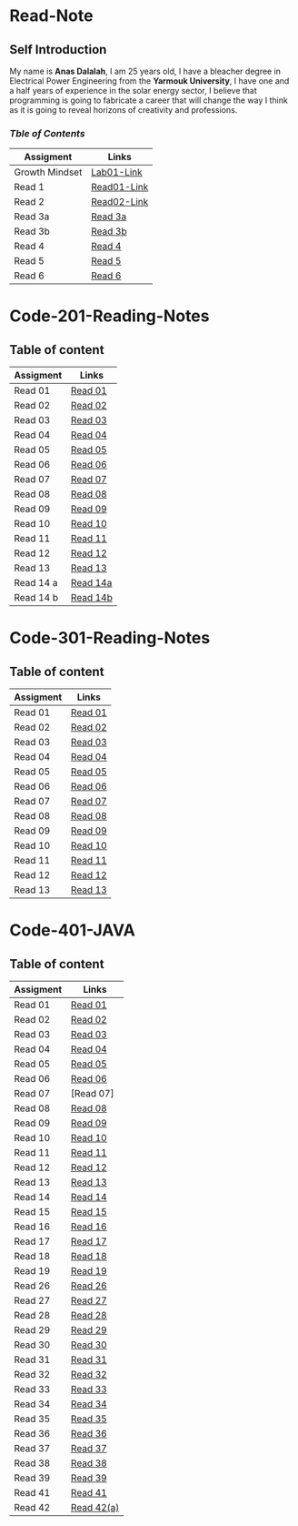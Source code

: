 # Read-Note

## Self Introduction

My name is **Anas Dalalah**, I am 25 years old, I have a bleacher degree in Electrical Power Engineering from the **Yarmouk University**, I have one and a half years of experience in the solar energy sector, I believe that programming is going to fabricate a career that will change the way I think as it is going to reveal horizons of creativity and professions.

### *Tble of Contents*

| Assigment   |Links |
| ----------- | ----------- |
| Growth Mindset    | [Lab01-Link](https://anasdalalaah.github.io/reading-notes/Lab01)       |
|Read 1 | [Read01-Link](https://anasdalalaah.github.io/reading-notes/Read01)        |
| Read 2|[Read02-Link](https://anasdalalaah.github.io/reading-notes/Read02)|
| Read 3a|[Read 3a](https://anasdalalaah.github.io/Read03/)|
| Read 3b| [Read 3b](https://anasdalalaah.github.io/Read03b/CCS)|
| Read 4 |[Read 4](https://anasdalalaah.github.io/reading-notes/Read04)|
| Read 5| [Read 5](https://anasdalalaah.github.io/reading-notes/Read05)|
| Read 6 |[Read 6](https://anasdalalaah.github.io/reading-notes/Read06)|
  

# Code-201-Reading-Notes


## Table of content 

| Assigment   | Links |
| ----------- | ----------- |
| Read 01 | [Read 01](https://anasdalalaah.github.io/reading-notes/Read01-201)|
| Read 02 | [Read 02](https://anasdalalaah.github.io/reading-notes/Class2)|
| Read 03 | [Read 03](https://anasdalalaah.github.io/reading-notes/Class03) |
| Read 04 | [Read 04](https://anasdalalaah.github.io/reading-notes/Class04) |
| Read 05 | [Read 05](https://anasdalalaah.github.io/reading-notes/Class05) |
| Read 06 | [Read 06](https://anasdalalaah.github.io/reading-notes/Class06) |
| Read 07 | [Read 07](https://anasdalalaah.github.io/reading-notes/Classes) |
| Read 08 |  [Read 08](https://anasdalalaah.github.io/reading-notes/Classe08)|
| Read 09 | [Read 09](https://anasdalalaah.github.io/reading-notes/Class09) |
| Read 10 | [Read 10](https://anasdalalaah.github.io/reading-notes/Claass10) |
| Read 11 | [Read 11](https://anasdalalaah.github.io/reading-notes/Class11)  |
| Read 12 | [Read 12](https://anasdalalaah.github.io/reading-notes/Class12) |
| Read 13 | [Read 13](https://anasdalalaah.github.io/reading-notes/Class13)  |
| Read 14 a |[Read 14a](https://anasdalalaah.github.io/reading-notes/Class14a)   |
| Read 14 b |[Read 14b](https://anasdalalaah.github.io/reading-notes/Class14b)   |


# Code-301-Reading-Notes


## Table of content 

| Assigment   | Links |
| ----------- | ----------- |
| Read 01 |[Read 01](https://anasdalalaah.github.io/reading-notes/Read01-301)|
| Read 02 |[Read 02](https://anasdalalaah.github.io/reading-notes/Read02-301) |
| Read 03 |[Read 03](https://anasdalalaah.github.io/reading-notes/Read03-301)|
| Read 04 | [Read 04](https://anasdalalaah.github.io/reading-notes/R04-301)|
| Read 05 |[Read 05](https://anasdalalaah.github.io/reading-notes/R05-301)  |
| Read 06 |[Read 06](https://anasdalalaah.github.io/reading-notes/R06-301)  |
| Read 07 |[Read 07](https://anasdalalaah.github.io/reading-notes/R07-301)  |
| Read 08 | [Read 08](https://anasdalalaah.github.io/reading-notes/R08-301) |
| Read 09 |[Read 09](https://anasdalalaah.github.io/reading-notes/R09-301) |
| Read 10 |[Read 10](https://anasdalalaah.github.io/reading-notes/R10-301) |
| Read 11 |  [Read 11](https://anasdalalaah.github.io/reading-notes/R11-301) |
| Read 12 | [Read 12](https://anasdalalaah.github.io/reading-notes/R12-301) |
| Read 13 | [Read 13](https://anasdalalaah.github.io/reading-notes/R13-301) |


# Code-401-JAVA


## Table of content 

| Assigment   | Links |
| ----------- | ----------- |
| Read 01 |[Read 01](https://anasdalalaah.github.io/reading-notes/Java01)|
| Read 02 |[Read 02](https://anasdalalaah.github.io/reading-notes/Java02)|
| Read 03 |[Read 03](https://anasdalalaah.github.io/reading-notes/Java03)|
| Read 04 |[Read 04](https://anasdalalaah.github.io/reading-notes/Java04)|
| Read 05 |[Read 05](https://anasdalalaah.github.io/reading-notes/Java05)|
| Read 06 |[Read 06](https://anasdalalaah.github.io/reading-notes/Java06)|
| Read 07 |[Read 07]  |
| Read 08 | [Read 08](https://anasdalalaah.github.io/reading-notes/Java08)|
| Read 09 |[Read 09](https://anasdalalaah.github.io/reading-notes/Java09)|
| Read 10|[Read 10](https://anasdalalaah.github.io/reading-notes/Java10)|
| Read 11 |[Read 11](https://anasdalalaah.github.io/reading-notes/Java11)|
| Read 12|[Read 12](https://anasdalalaah.github.io/reading-notes/Java12) |
| Read 13|[Read 13](https://anasdalalaah.github.io/reading-notes/Java13)|
| Read 14|[Read 14](https://anasdalalaah.github.io/reading-notes/Java14)|
| Read 15|[Read 15](https://anasdalalaah.github.io/reading-notes/Java15)|
| Read 16|[Read 16](https://anasdalalaah.github.io/reading-notes/Java16)|
| Read 17|[Read 17](https://anasdalalaah.github.io/reading-notes/Java17)|
| Read 18|[Read 18](https://anasdalalaah.github.io/reading-notes/Java18)|
| Read 19|[Read 19](https://anasdalalaah.github.io/reading-notes/Java19)|
| Read 26|[Read 26](https://anasdalalaah.github.io/reading-notes/Java26)|
| Read 27|[Read 27](https://anasdalalaah.github.io/reading-notes/Java27)|
| Read 28|[Read 28](https://anasdalalaah.github.io/reading-notes/Java28)|
| Read 29|[Read 29](https://anasdalalaah.github.io/reading-notes/Java29)|
| Read 30|[Read 30](https://anasdalalaah.github.io/reading-notes/Java30)|
| Read 31|[Read 31](https://anasdalalaah.github.io/reading-notes/Java31)|
| Read 32|[Read 32](https://anasdalalaah.github.io/reading-notes/Java32)|
| Read 33|[Read 33](https://anasdalalaah.github.io/reading-notes/Java33)|
| Read 34|[Read 34](https://anasdalalaah.github.io/reading-notes/Java34)|
| Read 35|[Read 35](https://anasdalalaah.github.io/reading-notes/Java35)|
| Read 36|[Read 36](https://anasdalalaah.github.io/reading-notes/Java36)|
| Read 37|[Read 37](https://anasdalalaah.github.io/reading-notes/Java37)|
| Read 38|[Read 38](https://anasdalalaah.github.io/reading-notes/Java38)|
| Read 39|[Read 39](https://anasdalalaah.github.io/reading-notes/Java39)|
| Read 41|[Read 41](https://anasdalalaah.github.io/reading-notes/Java41)|
| Read 42|[Read 42(a)](https://anasdalalaah.github.io/reading-notes/Java42(a))|













